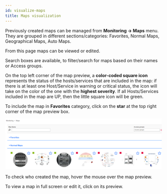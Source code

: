 ```yaml
---
id: visualize-maps
title: Maps visualization
---
```


Previously created maps can be managed from **Monitoring -> Maps** menu. They are grouped in different sections/categories: Favorites, Normal Maps, Geographical Maps, Auto Maps.

From this page maps can be viewed or edited.

Search boxes are available, to filter/search for maps based on their names or Access groups.

On the top left corner of the map preview, a **color-coded square icon** represents the status of the hosts/services that are included in the map: if there is at least one Host/Service in warning or critical status, the icon will take on the color of the one with the **highest severity**. If all Hosts/Services included in the map are UP, then the little square icon will be green.

To include the map in **Favorites** category, click on the **star** at the top right corner of the map preview box.

![Image](../assets/maps/preview_map.png)

To check who created the map, hover the mouse over the map preview.

To view a map in full screen or edit it, click on its preview.

